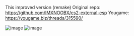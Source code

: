 This improved version (remake)
Original repo: https://github.com/IMXNOOBX/cs2-external-esp
Yougame: https://yougame.biz/threads/315590/

![image](https://github.com/londscape/cs2-simple-esp/assets/155767882/e13341dc-d9a5-453f-8cc1-41e28b2004de)
![image](https://github.com/londscape/cs2-simple-esp/assets/155767882/5af28c97-484f-410b-b0f3-fba887ccfe77)
